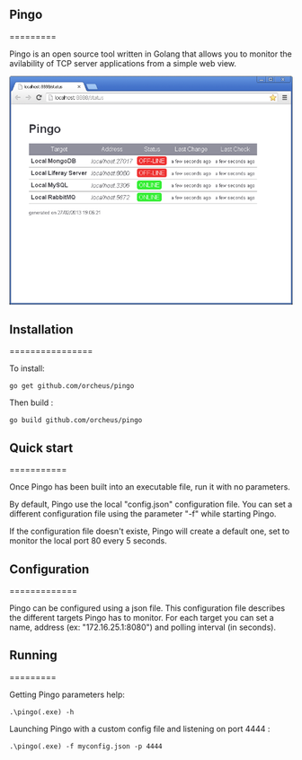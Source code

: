 ## Pingo
=========

Pingo is an open source tool written in Golang that allows you to monitor the avilability of TCP server applications from a simple web view.

![Pingo Status](screenshots/status.png "Pingo Status")

## Installation
================

To install:

	go get github.com/orcheus/pingo
	
Then build :

	go build github.com/orcheus/pingo
	
## Quick start
===========

Once Pingo has been built into an executable file, run it with no parameters.

By default, Pingo use the local "config.json" configuration file.
You can set a different configuration file using the parameter "-f" while starting Pingo.

If the configuration file doesn't existe, Pingo will create a default one, set to monitor the local port 80 every 5 seconds.

## Configuration
=============

Pingo can be configured using a json file.
This configuration file describes the different targets Pingo has to monitor.
For each target you can set a name, address (ex: "172.16.25.1:8080") and polling interval (in seconds).

## Running
=========

Getting Pingo parameters help:

	.\pingo(.exe) -h
	
Launching Pingo with a custom config file and listening on port 4444 :

	.\pingo(.exe) -f myconfig.json -p 4444
	
	
